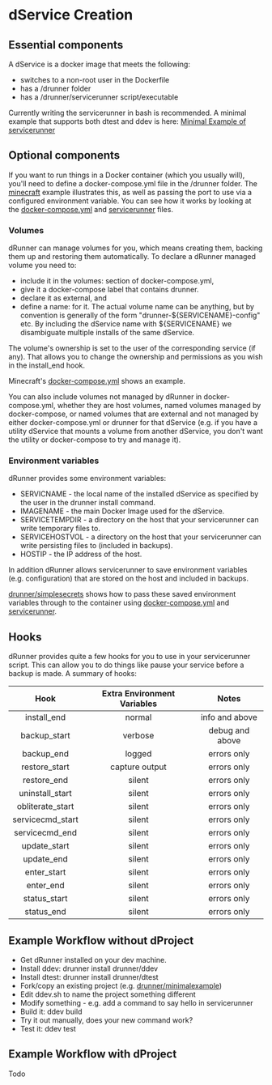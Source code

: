 # dService Creation

## Essential components

A dService is a docker image that meets the following:
* switches to a non-root user in the Dockerfile
* has a /drunner folder
* has a /drunner/servicerunner script/executable

Currently writing the servicerunner in bash is recommended. A minimal example that supports both dtest and ddev is here:
[Minimal Example of servicerunner](https://github.com/drunner/minimalexample/blob/master/drunner/servicerunner)

## Optional components

If you want to run things in a Docker container (which you usually will), you'll need to define a docker-compose.yml file
in the /drunner folder. The [minecraft](https://github.com/drunner/minecraft) example illustrates this, as well as
passing the port to use via a configured environment variable. You can see how it works by looking at the
[docker-compose.yml](https://github.com/drunner/minecraft/blob/master/drunner/docker-compose.yml) and [servicerunner](https://github.com/drunner/minecraft/blob/master/drunner/servicerunner) files.

### Volumes

dRunner can manage volumes for you, which means creating them, backing them up and restoring them automatically. To declare a dRunner managed volume you need to:
* include it in the volumes: section of docker-compose.yml,
* give it a docker-compose label that contains drunner.
* declare it as external, and
* define a name: for it.
The actual volume name can be anything, but by convention is generally of the form "drunner-${SERVICENAME}-config" etc. By including the dService name with ${SERVICENAME} we disambiguate multiple installs of the same dService.

The volume's ownership is set to the user of the corresponding service (if any). That allows you to change the ownership and permissions as you wish in the install_end hook.

Minecraft's [docker-compose.yml](https://github.com/drunner/minecraft/blob/master/drunner/docker-compose.yml) shows an example.

You can also include volumes not managed by dRunner in docker-compose.yml, whether they are host volumes, named volumes managed by docker-compose, or named volumes that are external and not managed by either docker-compose.yml or drunner for that dService (e.g. if you have a utility dService that mounts a volume from another dService, you don't want the utility or docker-compose to try and manage it).

### Environment variables

dRunner provides some environment variables:
* SERVICNAME - the local name of the installed dService as specified by the user in the drunner install command.
* IMAGENAME - the main Docker Image used for the dService.
* SERVICETEMPDIR - a directory on the host that your servicerunner can write temporary files to.
* SERVICEHOSTVOL - a directory on the host that your servicerunner can write persisting files to (included in backups).
* HOSTIP - the IP address of the host.

In addition dRunner allows servicerunner to save environment variables (e.g. configuration) that are stored on the host and included in backups.

 [drunner/simplesecrets](https://github.com/drunner/simplesecrets) shows how to pass these saved environment variables through to the container using [docker-compose.yml](https://github.com/drunner/simplesecrets/blob/master/drunner/docker-compose.yml) and [servicerunner](https://github.com/drunner/simplesecrets/blob/master/drunner/servicerunner).

## Hooks

dRunner provides quite a few hooks for you to use in your servicerunner script. This can allow you to do things like pause your service before a backup is made. A summary of hooks:

| Hook             |  Extra Environment Variables |  Notes |
|:----------------:|:--------------:|:---------------:|
| install_end      | normal         | info and above  |
| backup_start     | verbose        | debug and above |
| backup_end       | logged         | errors only     |
| restore_start    | capture output | errors only     |
| restore_end      | silent         | errors only     |
| uninstall_start  | silent         | errors only     |
| obliterate_start | silent         | errors only     |
| servicecmd_start | silent         | errors only     |
| servicecmd_end   | silent         | errors only     |
| update_start     | silent         | errors only     |
| update_end       | silent         | errors only     |
| enter_start      | silent         | errors only     |
| enter_end        | silent         | errors only     |
| status_start     | silent         | errors only     |
| status_end       | silent         | errors only     |


## Example Workflow without dProject

* Get dRunner installed on your dev machine.
* Install ddev:   drunner install drunner/ddev
* Install dtest:  drunner install drunner/dtest
* Fork/copy an existing project (e.g. [drunner/minimalexample](https://github.com/drunner/minimalexample))
* Edit ddev.sh to name the project something different
* Modify something - e.g. add a command to say hello in servicerunner
* Build it: ddev build
* Try it out manually, does your new command work?
* Test it: ddev test


## Example Workflow with dProject

Todo
